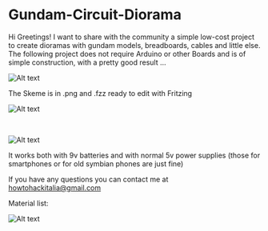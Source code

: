 # Gundam-Circuit-Diorama

Hi Greetings! I want to share with the community a simple low-cost project to create dioramas with gundam models, breadboards, cables and little else.
The following project does not require Arduino or other Boards and is of simple construction, with a pretty good result ...


![Alt text](http://i63.tinypic.com/313ssjn.jpg "Dark Samurai Gundam Circuit Diorama by $appoh$ama & HowToHackItalia")


The Skeme is in .png and .fzz ready to edit with Fritzing

![Alt text](http://i63.tinypic.com/9rjggo.jpg "Scheme Fritzing Gundam Circuit Diorama by $appoh$ama & HowToHackItalia")

<br>

![Alt text](http://i66.tinypic.com/24mf34m.jpg "Scheme Photo Fritzing Gundam Circuit Diorama by $appoh$ama & HowToHackItalia")


It works both with 9v batteries and with normal 5v power supplies (those for smartphones or for old symbian phones are just fine)


If you have any questions you can contact me at howtohackitalia@gmail.com

Material list:






![Alt text](http://i63.tinypic.com/9rjggo.jpg "Scheme Fritzing Gundam Circuit Diorama by $appoh$ama & HowToHackItalia")
